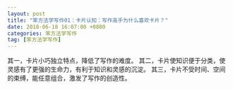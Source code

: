```yaml
---
layout: post
title: "笨方法学写作01：卡片认知：写作高手为什么喜欢卡片？"
date: 2018-06-18 16:07:00 +0800 
categories: 笨方法学写作
tag: [笨方法学写作]
---   
```


其一，卡片小巧独立特点，降低了写作的难度。
其二，卡片使知识便于分类，使灵感有了更强的生命力，有利于知识和灵感的沉淀。
其三，卡片不受时间、空间的束缚，能任意组合，激发了写作的创造性。